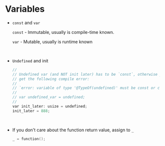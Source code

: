 # Variables

- `const` and `var`

    `const` - Immutable, usually is compile-time known.

    `var` - Mutable, usually is runtime known

    </br>


- `Undefined` and init

    ```c
    //
    // Undefined var (and NOT init later) has to be `const`, otherwise you will
    // get the following compile error:
    //
    // `error: variable of type '@TypeOf(undefined)' must be const or comptime`
    //
    // var undefined_var = undefined;
    //
    var init_later: usize = undefined;
    init_later = 888;
    ```

    </br>


- If you don't care about the function return value, assign to `_`

    ```c
    _ = function();
    ```

    </br>

